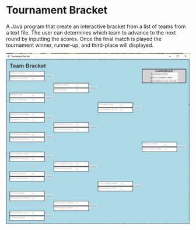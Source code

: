 # Tournament Bracket
A Java program that create an interactive bracket from a list of teams from a text file. The user can determines which team to advance to the next round by inputting the scores. Once the final match is played the tournament winner, runner-up, and third-place will displayed.

<p align="center">
  <img src="screenshot.jpg" width="700"/> 
</p>                                                 
